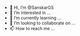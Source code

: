 - 👋 Hi, I’m @SanskarGS
- 👀 I’m interested in ...
- 🌱 I’m currently learning ...
- 💞️ I’m looking to collaborate on ...
- 📫 How to reach me ...

<!---
SanskarGS/SanskarGS is a ✨ special ✨ repository because its `README.md` (this file) appears on your GitHub profile.
You can click the Preview link to take a look at your changes.
--->
